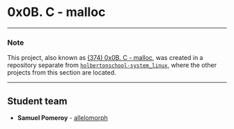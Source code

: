 # 0x0B. C - malloc

---

### Note
This project, also known as [(374) 0x0B. C - malloc](https://github.com/allelomorph/holbertonschool-system_linux/tree/master/0x0B-malloc), was created in a repository separate from [`holbertonschool-system_linux`](https://github.com/allelomorph/holbertonschool-system_linux), where the other projects from this section are located.

---

## Student team
* **Samuel Pomeroy** - [allelomorph](github.com/allelomorph)
